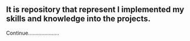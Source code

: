 <h2>It is repository that represent I implemented my skills and knowledge into the projects.</h2>
Continue.....................
